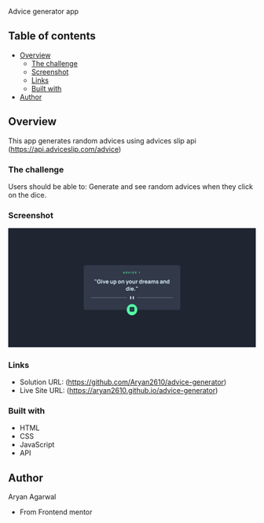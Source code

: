 Advice generator app 



## Table of contents

- [Overview](#overview)
  - [The challenge](#the-challenge)
  - [Screenshot](#screenshot)
  - [Links](#links)
  - [Built with](#built-with)
- [Author](#author)

## Overview

This app generates random advices using advices slip api
(https://api.adviceslip.com/advice)

### The challenge

Users should be able to:
Generate and see random advices when they click on the dice.

### Screenshot

![demo](demo.jpeg)

### Links

- Solution URL: (https://github.com/Aryan2610/advice-generator)
- Live Site URL: (https://aryan2610.github.io/advice-generator)



### Built with

- HTML
- CSS
- JavaScript
- API

## Author

Aryan Agarwal
- From Frontend mentor
